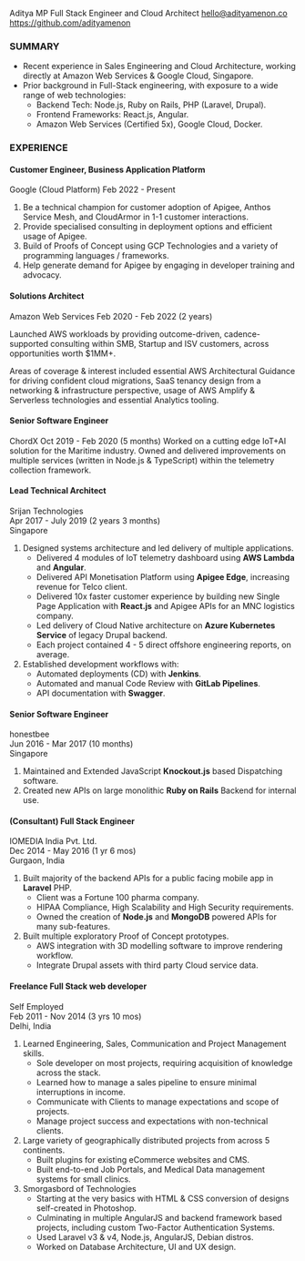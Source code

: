 Aditya MP
Full Stack Engineer and Cloud Architect
hello@adityamenon.co  
https://github.com/adityamenon

### SUMMARY

* Recent experience in Sales Engineering and Cloud Architecture, working directly at Amazon Web Services & Google Cloud, Singapore.
* Prior background in Full-Stack engineering, with exposure to a wide range of web technologies:
    * Backend Tech: Node.js, Ruby on Rails, PHP (Laravel, Drupal).
    * Frontend Frameworks: React.js, Angular.
    * Amazon Web Services (Certified 5x), Google Cloud, Docker.


### EXPERIENCE

#### Customer Engineer, Business Application Platform
Google (Cloud Platform)
Feb 2022 - Present
1. Be a technical champion for customer adoption of Apigee, Anthos Service Mesh, and CloudArmor in 1-1 customer interactions.
2. Provide specialised consulting in deployment options and efficient usage of Apigee.
3. Build of Proofs of Concept using GCP Technologies and a variety of programming languages / frameworks.
4. Help generate demand for Apigee by engaging in developer training and advocacy.

#### Solutions Architect
Amazon Web Services
Feb 2020 - Feb 2022 (2 years)

Launched AWS workloads by providing outcome-driven, cadence-supported consulting within SMB, Startup and ISV customers, across opportunities worth $1MM+.

Areas of coverage & interest included essential AWS Architectural Guidance for driving confident cloud migrations, SaaS tenancy design from a networking & infrastructure perspective, usage of AWS Amplify & Serverless technologies and essential Analytics tooling.

#### Senior Software Engineer
ChordX
Oct 2019 - Feb 2020 (5 months)
Worked on a cutting edge IoT+AI solution for the Maritime industry. Owned and delivered improvements on multiple services (written in Node.js & TypeScript) within the telemetry collection framework.

#### Lead Technical Architect
Srijan Technologies  
Apr 2017 - July 2019 (2 years 3 months)  
Singapore

1. Designed systems architecture and led delivery of multiple applications.
    * Delivered 4 modules of IoT telemetry dashboard using **AWS Lambda** and **Angular**.
    * Delivered API Monetisation Platform using **Apigee Edge**, increasing revenue for Telco client.
    * Delivered 10x faster customer experience by building new Single Page Application with **React.js** and Apigee APIs 
      for an MNC logistics company.
    * Led delivery of Cloud Native architecture on **Azure Kubernetes Service** of legacy Drupal backend. 
    * Each project contained 4 - 5 direct offshore engineering reports, on average.
2. Established development workflows with: 
    * Automated deployments (CD) with **Jenkins**.
    * Automated and manual Code Review with **GitLab Pipelines**.
    * API documentation with **Swagger**.

#### Senior Software Engineer
honestbee  
Jun 2016 - Mar 2017 (10 months)  
Singapore

1. Maintained and Extended JavaScript **Knockout.js** based Dispatching software.
2. Created new APIs on large monolithic **Ruby on Rails** Backend for internal use.

#### (Consultant) Full Stack Engineer
IOMEDIA India Pvt. Ltd.  
Dec 2014 - May 2016 (1 yr 6 mos)  
Gurgaon, India  

1. Built majority of the backend APIs for a public facing mobile app in **Laravel** PHP.
    * Client was a Fortune 100 pharma company.
    * HIPAA Compliance, High Scalability and High Security requirements.
    * Owned the creation of **Node.js** and **MongoDB** powered APIs for many sub-features.
2. Built multiple exploratory Proof of Concept prototypes.
    * AWS integration with 3D modelling software to improve rendering workflow.
    * Integrate Drupal assets with third party Cloud service data.

#### Freelance Full Stack web developer
Self Employed  
Feb 2011 - Nov 2014 (3 yrs 10 mos)  
Delhi, India

1. Learned Engineering, Sales, Communication and Project Management skills.
    * Sole developer on most projects, requiring acquisition of knowledge across the stack.
    * Learned how to manage a sales pipeline to ensure minimal interruptions in income.
    * Communicate with Clients to manage expectations and scope of projects.
    * Manage project success and expectations with non-technical clients.
2. Large variety of geographically distributed projects from across 5 continents.
    * Built plugins for existing eCommerce websites and CMS.
    * Built end-to-end Job Portals, and Medical Data management systems for small clinics.
2. Smorgasbord of Technologies
    * Starting at the very basics with HTML & CSS conversion of designs self-created in Photoshop.
    * Culminating in multiple AngularJS and backend framework based projects, including custom 
    Two-Factor Authentication Systems.
    * Used Laravel v3 & v4, Node.js, AngularJS, Debian distros.
    * Worked on Database Architecture, UI and UX design.
